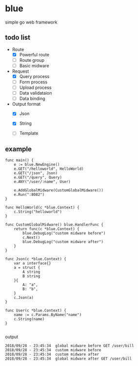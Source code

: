 # blue
simple go web framework

## todo list

* Route
    - [x] Powerful route
    - [ ] Route group
    - [ ] Basic midware
* Request
    - [x] Query process
    - [ ] Form process
    - [ ] Upload process
    - [ ] Data validataion
    - [ ] Data binding
* Output format
    - [x] Json
    - [x] String
    - [ ] Template



## example 
```
func main() {
	e := blue.NewEngine()
	e.GET("/helloworld", HelloWorld)
	e.GET("/json", Json)
	e.GET("/query", Query)
	e.ANY("/user/:name", User)

	e.AddGlobalMidware(CustomGlobalMidware())
	e.Run(":8082")
}

func HelloWorld(c *blue.Context) {
	c.String("helloworld")
}

func CustomGlobalMidware() blue.HandlerFunc {
	return func(c *blue.Context) {
		blue.DebugLog("custom midware before")
		c.Next()
		blue.DebugLog("custom midware after")
	}
}

func Json(c *blue.Context) {
	var a interface{}
	a = struct {
		A string
		B string
	}{
		A: "a",
		B: "b",
	}
	c.Json(a)
}

func User(c *blue.Context) {
	name := c.Params.ByName("name")
	c.String(name)
}


```

output

    2018/09/28 - 23:45:34  global midware before GET /user/bill
    2018/09/28 - 23:45:34  custom midware before
    2018/09/28 - 23:45:34  custom midware after
    2018/09/28 - 23:45:34  global midware after GET /user/bill
